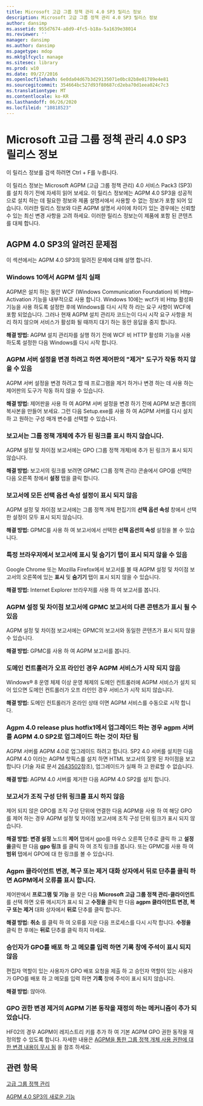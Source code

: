 ```yaml
---
title: Microsoft 고급 그룹 정책 관리 4.0 SP3 릴리스 정보
description: Microsoft 고급 그룹 정책 관리 4.0 SP3 릴리스 정보
author: dansimp
ms.assetid: 955d7674-a8d9-4fc5-b18a-5a1639e38014
ms.reviewer: ''
manager: dansimp
ms.author: dansimp
ms.pagetype: mdop
ms.mktglfcycl: manage
ms.sitesec: library
ms.prod: w10
ms.date: 09/27/2016
ms.openlocfilehash: 6e0da04d67b3d29135071e0bc82b8e01789e4e81
ms.sourcegitcommit: 354664bc527d93f80687cd2eba70d1eea024c7c3
ms.translationtype: MT
ms.contentlocale: ko-KR
ms.lasthandoff: 06/26/2020
ms.locfileid: "10818523"
---
```

# Microsoft 고급 그룹 정책 관리 4.0 SP3 릴리스 정보


이 릴리스 정보를 검색 하려면 Ctrl + F를 누릅니다.

이 릴리스 정보는 Microsoft AGPM (고급 그룹 정책 관리) 4.0 서비스 Pack3 (SP3)를 설치 하기 전에 자세히 읽어 보세요. 이 릴리스 정보에는 AGPM 4.0 SP3을 성공적으로 설치 하는 데 필요한 정보와 제품 설명서에서 사용할 수 없는 정보가 포함 되어 있습니다. 이러한 릴리스 정보와 다른 AGPM 설명서 사이에 차이가 있는 경우에는 신뢰할 수 있는 최신 변경 사항을 고려 하세요. 이러한 릴리스 정보는이 제품에 포함 된 콘텐츠를 대체 합니다.

## AGPM 4.0 SP3의 알려진 문제점


이 섹션에서는 AGPM 4.0 SP3의 알려진 문제에 대해 설명 합니다.

### Windows 10에서 AGPM 설치 실패

AGPM은 설치 하는 동안 WCF (Windows Communication Foundation) 비 Http-Activation 기능을 내부적으로 사용 합니다. Windows 10에는 wcf가 비 Http 활성화 기능을 사용 하도록 설정한 후에 Windows를 다시 시작 하 라는 요구 사항이 WCF에 포함 되었습니다. 그러나 현재 AGPM 설치 관리자 코드는이 다시 시작 요구 사항을 처리 하지 않으며 서비스가 활성화 될 때까지 대기 하는 동안 응답을 중지 합니다.

**해결 방법:** AGPM 설치 관리자를 실행 하기 전에 WCF 비 HTTP 활성화 기능을 사용 하도록 설정한 다음 Windows를 다시 시작 합니다.

### <a href="" id="control-panel-s--uninstall--tool-may-not-work-when-you-try-to-change-agpm-server-settings"></a>AGPM 서버 설정을 변경 하려고 하면 제어판의 "제거" 도구가 작동 하지 않을 수 있음

AGPM 서버 설정을 변경 하려고 할 때 프로그램을 제거 하거나 변경 하는 데 사용 하는 제어판의 도구가 작동 하지 않을 수 있습니다.

**해결 방법:** 제어판을 사용 하 여 AGPM 서버 설정을 변경 하기 전에 AGPM 보관 폴더의 복사본을 만들어 보세요. 그런 다음 Setup.exe를 사용 하 여 AGPM 서버를 다시 설치 하 고 원하는 구성 매개 변수를 선택할 수 있습니다.

### 보고서는 그룹 정책 개체에 추가 된 링크를 표시 하지 않습니다.

AGPM 설정 및 차이점 보고서에는 GPO (그룹 정책 개체)에 추가 된 링크가 표시 되지 않습니다.

**해결 방법:** 보고서의 링크를 보려면 GPMC (그룹 정책 관리) 콘솔에서 GPO를 선택한 다음 오른쪽 창에서 **설정** 탭을 클릭 합니다.

### 보고서에 모든 선택 옵션 속성 설정이 표시 되지 않음

AGPM 설정 및 차이점 보고서에는 그룹 정책 개체 편집기의 **선택 옵션 속성** 창에서 선택한 설정이 모두 표시 되지 않습니다.

**해결 방법:** GPMC를 사용 하 여 보고서에서 선택한 **선택 옵션의 속성** 설정을 볼 수 있습니다.

### 특정 브라우저에서 보고서에 표시 및 숨기기 탭이 표시 되지 않을 수 있음

Google Chrome 또는 Mozilla Firefox에서 보고서를 볼 때 AGPM 설정 및 차이점 보고서의 오른쪽에 있는 **표시** 및 **숨기기** 탭이 표시 되지 않을 수 있습니다.

**해결 방법:** Internet Explorer 브라우저를 사용 하 여 보고서를 봅니다.

### AGPM 설정 및 차이점 보고서에 GPMC 보고서의 다른 콘텐츠가 표시 될 수 있음

AGPM 설정 및 차이점 보고서에는 GPMC의 보고서와 동일한 콘텐츠가 표시 되지 않을 수 있습니다.

**해결 방법:** GPMC를 사용 하 여 AGPM 보고서를 봅니다.

### 도메인 컨트롤러가 오프 라인인 경우 AGPM 서비스가 시작 되지 않음

Windows® 8 운영 체제 이상 운영 체제의 도메인 컨트롤러에 AGPM 서비스가 설치 되어 있으면 도메인 컨트롤러가 오프 라인인 경우 서비스가 시작 되지 않습니다.

**해결 방법:** 도메인 컨트롤러가 온라인 상태 이면 AGPM 서비스를 수동으로 시작 합니다.

### Agpm 4.0 release plus hotfix1에서 업그레이드 하는 경우 agpm 서버를 AGPM 4.0 SP2로 업그레이드 하는 것이 차단 됨

AGPM 서버를 AGPM 4.0로 업그레이드 하려고 합니다. SP2 4.0 서버를 설치한 다음 AGPM 4.0 이라는 AGPM 핫픽스를 설치 하면 HTML 보고서의 잘못 된 차이점을 보고 합니다 (기술 자료 문서 [2643502](https://go.microsoft.com/fwlink/?LinkId=254474)참조), 업그레이드가 실패 하 고 완료할 수 없습니다.

**해결 방법:** AGPM 4.0 서버를 제거한 다음 AGPM 4.0 SP2를 설치 합니다.

### 보고서가 조직 구성 단위 링크를 표시 하지 않음

제어 되지 않은 GPO를 조직 구성 단위에 연결한 다음 AGPM을 사용 하 여 해당 GPO를 제어 하는 경우 AGPM 설정 및 차이점 보고서에 조직 구성 단위 링크가 표시 되지 않습니다.

**해결 방법:** **변경 설정** 노드의 **제어** 탭에서 gpo를 마우스 오른쪽 단추로 클릭 하 고 **설정을**클릭 한 다음 **gpo 링크** 를 클릭 하 여 조직 링크를 봅니다. 또는 GPMC를 사용 하 여 **범위** 탭에서 GPO에 대 한 링크를 볼 수 있습니다.

### Agpm 클라이언트 변경, 복구 또는 제거 대화 상자에서 뒤로 단추를 클릭 하면 AGPM에서 오류를 표시 합니다.

제어판에서 **프로그램 및 기능** 을 찾은 다음 **Microsoft 고급 그룹 정책 관리-클라이언트**를 선택 하면 오류 메시지가 표시 되 고 **수정을** 클릭 한 다음 **agpm 클라이언트 변경, 복구 또는 제거** 대화 상자에서 **뒤로** 단추를 클릭 합니다.

**해결 방법:** **취소** 를 클릭 하 여 오류를 지운 다음 프로세스를 다시 시작 합니다. **수정을** 클릭 한 후에는 **뒤로** 단추를 클릭 하지 마세요.

### 승인자가 GPO를 배포 하 고 메모를 입력 하면 기록 창에 주석이 표시 되지 않음

편집자 역할이 있는 사용자가 GPO 배포 요청을 제출 하 고 승인자 역할이 있는 사용자가 GPO를 배포 하 고 메모를 입력 하면 **기록** 창에 주석이 표시 되지 않습니다.

**해결 방법:** 않아야.

### GPO 권한 변경 제거의 AGPM 기본 동작을 재정의 하는 메커니즘이 추가 되었습니다.

HF02의 경우 AGPM이 레지스트리 키를 추가 하 여 기본 AGPM GPO 권한 동작을 재정의할 수 있도록 합니다. 자세한 내용은 [AGPM을 통한 그룹 정책 개체 사용 권한에 대 한 변경 내용이 무시 됨](https://support.microsoft.com/kb/3174540) 을 참조 하세요.

## 관련 항목


[고급 그룹 정책 관리](index.md)

[AGPM 4.0 SP3의 새로운 기능](whats-new-in-agpm-40-sp3.md)

 

 





